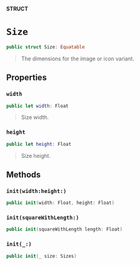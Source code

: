 **STRUCT**

# `Size`

```swift
public struct Size: Equatable
```

> The dimensions for the image or icon variant.

## Properties
### `width`

```swift
public let width: Float
```

> Size width.

### `height`

```swift
public let height: Float
```

> Size height.

## Methods
### `init(width:height:)`

```swift
public init(width: Float, height: Float)
```

### `init(squareWithLength:)`

```swift
public init(squareWithLength length: Float)
```

### `init(_:)`

```swift
public init(_ size: Sizes)
```

